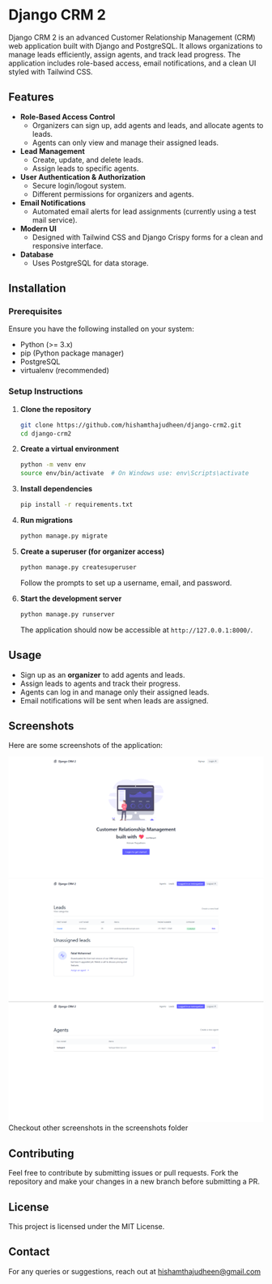 # Django CRM 2

Django CRM 2 is an advanced Customer Relationship Management (CRM) web application built with Django and PostgreSQL. It allows organizations to manage leads efficiently, assign agents, and track lead progress. The application includes role-based access, email notifications, and a clean UI styled with Tailwind CSS.

## Features

- **Role-Based Access Control**  
  - Organizers can sign up, add agents and leads, and allocate agents to leads.
  - Agents can only view and manage their assigned leads.
- **Lead Management**  
  - Create, update, and delete leads.
  - Assign leads to specific agents.
- **User Authentication & Authorization**  
  - Secure login/logout system.
  - Different permissions for organizers and agents.
- **Email Notifications**  
  - Automated email alerts for lead assignments (currently using a test mail service).
- **Modern UI**  
  - Designed with Tailwind CSS and Django Crispy forms for a clean and responsive interface.
- **Database**  
  - Uses PostgreSQL for data storage.

## Installation

### Prerequisites
Ensure you have the following installed on your system:
- Python (>= 3.x)
- pip (Python package manager)
- PostgreSQL
- virtualenv (recommended)

### Setup Instructions

1. **Clone the repository**
   ```sh
   git clone https://github.com/hishamthajudheen/django-crm2.git
   cd django-crm2
   ```

2. **Create a virtual environment**
   ```sh
   python -m venv env
   source env/bin/activate  # On Windows use: env\Scripts\activate
   ```

3. **Install dependencies**
   ```sh
   pip install -r requirements.txt
   ```

4. **Run migrations**
   ```sh
   python manage.py migrate
   ```

5. **Create a superuser (for organizer access)**
   ```sh
   python manage.py createsuperuser
   ```
   Follow the prompts to set up a username, email, and password.

6. **Start the development server**
   ```sh
   python manage.py runserver
   ```
   The application should now be accessible at `http://127.0.0.1:8000/`.

## Usage

- Sign up as an **organizer** to add agents and leads.
- Assign leads to agents and track their progress.
- Agents can log in and manage only their assigned leads.
- Email notifications will be sent when leads are assigned.

## Screenshots

Here are some screenshots of the application:

![Landing Page](screenshots/landing-page.png)
![Lead List as seen by Organization](screenshots/leads-list-organization.png)
![Agent List as seen by Organization](screenshots/agents-list-organization.png)
Checkout other screenshots in the screenshots folder

## Contributing

Feel free to contribute by submitting issues or pull requests. Fork the repository and make your changes in a new branch before submitting a PR.

## License

This project is licensed under the MIT License.

## Contact

For any queries or suggestions, reach out at hishamthajudheen@gmail.com
